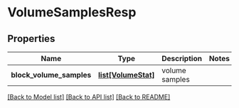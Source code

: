 # VolumeSamplesResp

## Properties
Name | Type | Description | Notes
------------ | ------------- | ------------- | -------------
**block_volume_samples** | [**list[VolumeStat]**](VolumeStat.md) | volume samples | 

[[Back to Model list]](../README.md#documentation-for-models) [[Back to API list]](../README.md#documentation-for-api-endpoints) [[Back to README]](../README.md)


